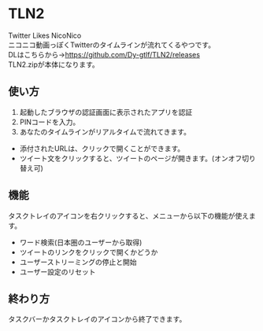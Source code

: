 # TLN2
Twitter Likes NicoNico  
ニコニコ動画っぽくTwitterのタイムラインが流れてくるやつです。  
DLはこちらから→https://github.com/Dy-gtlf/TLN2/releases  
TLN2.zipが本体になります。

## 使い方
1. 起動したブラウザの認証画面に表示されたアプリを認証
1. PINコードを入力。
1. あなたのタイムラインがリアルタイムで流れてきます。  

* 添付されたURLは、クリックで開くことができます。  
* ツイート文をクリックすると、ツイートのページが開きます。(オンオフ切り替え可)

## 機能
タスクトレイのアイコンを右クリックすると、メニューから以下の機能が使えます。
* ワード検索(日本圏のユーザーから取得)
* ツイートのリンクをクリックで開くかどうか
* ユーザーストリーミングの停止と開始
* ユーザー設定のリセット

## 終わり方
タスクバーかタスクトレイのアイコンから終了できます。
